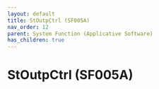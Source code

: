 ```yaml
---
layout: default
title: StOutpCtrl (SF005A)
nav_order: 12
parent: System Function (Applicative Software)
has_children: true
---
```

# StOutpCtrl (SF005A)
